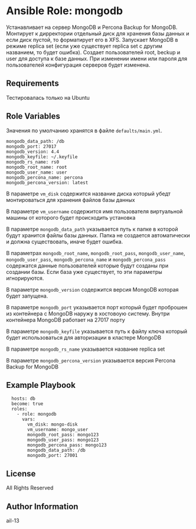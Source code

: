 # Ansible Role: mongodb

Устанавливает на сервер MongoDB и Percona Backup for MongoDB. Монтирует к дирректории отдельный диск для хранения базы данных и если диск пустой, то форматирует его в XFS. Запускает MongoDB в режиме replica set (если уже существует replica set с другим названием, то будет ошибка). Создает пользователей root, beckup и user для доступа к базе данных. При изменении имени или пароля для пользователей конфигурация серверов будет изменена.

## Requirements

Тестировалась только на Ubuntu

## Role Variables

Значения по умолчанию хранятся в файле `defaults/main.yml`.

    mongodb_data_path: /db
    mongodb_port: 27017
    mongodb_version: 4.4
    mongodb_keyfile: ~/.keyfile
    mongodb_rs_name: rs0
    mongodb_root_name: root
    mongodb_user_name: user
    mongodb_percona_name: percona
    mongodb_percona_version: latest

В параметре `vm_disk` содержится название диска который убедт монтироваться для хранения файлов базы данных

В параметре `vm_username` содержится имя пользователя виртуальной машины от которого будет происходить установка

В параметре `mongodb_data_path` указывается путь к папке в которой будут хранится файлы базы данных. Папка не создается автоматически и должна существовать, иначе будет ошибка.

В параметрах `mongodb_root_name`, `mongodb_root_pass`, `mongodb_user_name`, `mongodb_user_pass`, `mongodb_percona_name` и `mongodb_percona_pass` содержатся данные пользователей которые будут созданы при создании базы. Если база уже существует, то эти параметры игнорируются.

В параметре `mongodb_version` содержится версия MongoDB которая будет запущена.

В параметре `mongodb_port` указывается порт который будет проброшен из контейнера с MongoDB наружу в хостовоую систему. Внутри контейнера MongoDB работает на 27017 порту

В параметре `mongodb_keyfile` указывается путь к файлу ключа который будет использоваться для авторизации в кластере MongoDB

В параметре `mongodb_rs_name` указывается название replica set

В параметре `mongodb_percona_version` указывается версия Percona Backup for MongoDB

## Example Playbook

      hosts: db
      become: true
      roles:
        - role: mongodb
          vars:
            vm_disk: mongo-disk
            vm_username: mongo_user
            mongodb_root_pass: mongo123
            mongodb_user_pass: mongo123
            mongodb_percona_pass: mongo123
            mongodb_data_path: /db
            mongodb_port: 27001

## License

All Rights Reserved

## Author Information

ail-13
